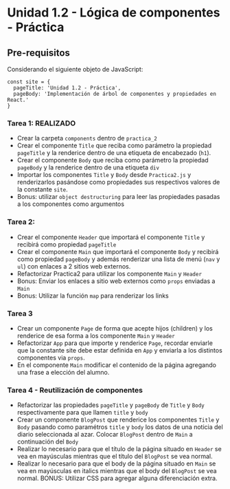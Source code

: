 # Unidad 1.2 - Lógica de componentes - Práctica

## Pre-requisitos

Considerando el siguiente objeto de JavaScript:

```
const site = {
  pageTitle: 'Unidad 1.2 - Práctica',
  pageBody: 'Implementación de árbol de componentes y propiedades en React.'
}
```

### Tarea 1: REALIZADO

- Crear la carpeta `components` dentro de `practica_2`
- Crear el componente `Title` que reciba como parámetro la propiedad `pageTitle` y la renderice dentro de una etiqueta de encabezado (`h1`).
- Crear el componente `Body` que reciba como parámetro la propiedad `pageBody` y la renderice dentro de una etiqueta `div`
- Importar los componentes `Title` y `Body` desde `Practica2.js` y renderizarlos pasándose como propiedades sus respectivos valores de la constante `site`.
- Bonus: utilizar `object destructuring` para leer las propiedades pasadas a los componentes como argumentos

### Tarea 2:

- Crear el componente `Header` que importará el componente `Title` y recibirá como propiedad `pageTitle`
- Crear el componente `Main` que importará el componente `Body` y recibirá como propiedad `pageBody` y además renderizar una lista de menú (`nav` y `ul`) con enlaces a 2 sitios web externos.
- Refactorizar Practica2 para utilizar los componente `Main` y `Header`
- Bonus: Enviar los enlaces a sitio web externos como `props` enviadas a `Main`
- Bonus: Utilizar la función `map` para renderizar los links

### Tarea 3

- Crear un componente `Page` de forma que acepte hijos (children) y los renderice de esa forma a los componente `Main` y `Header`
- Refactorizar `App` para que importe y renderice `Page`, recordar enviarle que la constante site debe estar definida en `App` y enviarla a los distintos componentes via `props`.
- En el componente `Main` modificar el contenido de la página agregando una frase a elección del alumno.

### Tarea 4 - Reutilización de componentes

- Refactorizar las propiedades `pageTitle` y `pageBody` de `Title` y `Body` respectivamente para que llamen `title` y `body`
- Crear un componente `BlogPost` que renderice los componentes `Title` y `Body` pasando como paramétros `title` y `body` los datos de una noticia del diario seleccionada al azar. Colocar `BlogPost` dentro de `Main` a continuación del `Body`
- Realizar lo necesario para que el título de la página situado en `Header` se vea en mayúsculas mientras que el título del `BlogPost` se vea normal.
- Realizar lo necesario para que el body de la página situado en `Main` se vea en mayúsculas en italics mientras que el body del `BlogPost` se vea normal.
  BONUS: Utilizar CSS para agregar alguna diferenciación extra.
